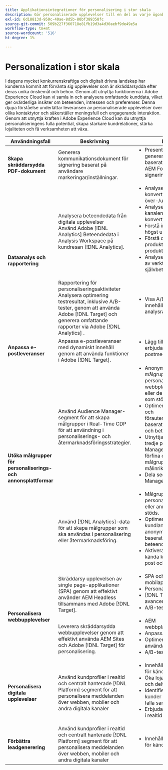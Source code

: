```yaml
---
title: Applikationsintegrationer för personalisering i stor skala
description: Gör personaliserade upplevelser till en del av varje ögonblick.
exl-id: 6d18813d-950c-40ae-8d5b-80bf389358fc
source-git-commit: 509b227f360718e81fb19d3a4d30aebf9de49e5a
workflow-type: tm+mt
source-wordcount: '516'
ht-degree: 1%

---
```


# Personalization i stor skala

I dagens mycket konkurrenskraftiga och digitalt drivna landskap har kunderna kommit att förvänta sig upplevelser som är skräddarsydda efter deras unika önskemål och behov. Genom att utnyttja funktionerna i Adobe Experience Cloud kan vi samla in och analysera omfattande kunddata, vilket ger ovärderliga insikter om beteenden, intressen och preferenser. Denna djupa förståelse underlättar leveransen av personaliserade upplevelser över olika kontaktytor och säkerställer meningsfull och engagerande interaktion. Genom att utnyttja kraften i Adobe Experience Cloud kan du utnyttja personaliseringens fulla potential, skapa starkare kundrelationer, stärka lojaliteten och få verksamheten att växa.

<table>
 <thead>
    <tr>
      <th>Användningsfall</th>
      <th>Beskrivning</th>
      <th>Exempel</th>
      <th>Program</th>
    </tr>
  </thead>
  <tbody>
    <tr>
      <td><strong>Skapa skräddarsydda PDF-dokument</strong></td>
      <td>
        Generera kommunikationsdokument för signering baserat på användare
        markeringar/inställningar.
      </td>
      <td>
        <ul style="margin-top: 0;">
          <li>
            Presentera ett dynamiskt genererat sekretessavtal baserat på data från en AEM
            Forms-inlämning för signering
          </li>
        </ul>
      </td>
      <td>
        <a
          href="../integrations-between-applications/experience-manager/experience-manager-acrobat-sign.md"
          target="_blank"
          rel="noopener noreferrer"
          >AEM Forms och Sign</a
        >
      </td>
    </tr>
    <tr>
      <td rowspan="2"><strong>Dataanalys och rapportering</strong></td>
      <td>
        Analysera beteendedata från digitala upplevelser <br />Använd Adobe
        [!DNL Analytics] Beteendedata i Analysis Workspace på kundresan
        [!DNL Analytics].
      </td>
      <td>
        <ul style="margin-top: 0;">
          <li>Analysera konverteringsbanor för över-/underkant</li>
          <li>Analysera kanalengagemang och -konvertering</li>
          <li>Förstå innehåll som visas högst upp</li>
          <li>Förstå de viktigaste produktkategorierna och produkterna</li>
          <li>
            Analysera användningen av verktyg för att optimera självbetjäning
          </li>
        </ul>
      </td>
      <td>
        <a
          href="../integrations-between-applications/analytics/analytics-customer-journey-analytics.md"
          target="_blank"
          rel="noopener noreferrer"
          >[!DNL Analytics] och kundresa [!DNL Analytics]</a
        >
      </td>
    </tr>
    <tr>
      <td>
        Rapportering för personaliseringsaktiviteter<br />Analysera optimering
        testresultat, inklusive A/B-tester, genom att använda Adobe [!DNL Target] och
        generera omfattande rapporter via Adobe [!DNL Analytics] .
      </td>
      <td>
        <ul style="margin-top: 0;">
          <li>Visa A/B-testresultat i innehållsrika analysrapporter</li>
        </ul>
      </td>
      <td>
        <a
          href="../integrations-between-applications/analytics/analytics-target.md"
          target="_blank"
          rel="noopener noreferrer"
          >[!DNL Analytics] och [!DNL Target]</a
        >
      </td>
    </tr>
    <tr>
      <td><strong>Anpassa e-postleveranser</strong></td>
      <td>
        Anpassa e-postleveranser med dynamiskt innehåll genom att använda
        funktioner i Adobe [!DNL Target].
      </td>
      <td>
        <ul style="margin-top: 0;">
          <li>Lägg till personaliserade erbjudanden i kundens e-postmeddelanden</li>
        </ul>
      </td>
      <td>
        <a
          href="../integrations-between-applications/campaign//campaign-target.md"
          target="_blank"
          rel="noopener noreferrer"
          >[!DNL Campaign] och [!DNL Target]</a
        >
      </td>
    </tr>
    <tr>
      <td rowspan="2">
        <strong>Utöka målgrupper för personaliserings- och annonsplattformar</strong>
      </td>
      <td>
        Använd Audience Manager-segment för att skapa målgrupper i Real-Time CDP för att
        användning i personaliserings- och återmarknadsföringsstrategier.
      </td>
      <td>
        <ul style="margin-top: 0;">
          <li>
            Anonym målgruppsanpassning och personalisering på
            webbplatsen, mobilappen eller de annonskanaler som stöds
          </li>
          <li>
            Optimera landningssidan och förautentiseringsrutiner baserat på
            kända enhets- och beteendeegenskaper
          </li>
          <li>
            Utnyttja datanätverket från tredje part i Audience Manager för ytterligare
            förfina och utöka era målgrupper för målinriktning
          </li>
          <li>Dela segment i Audience Manager till RTCDP</li>
        </ul>
      </td>
      <td>
        <a
          href="../integrations-between-applications/aam/aam-rtcdp.md"
          target="_blank"
          rel="noopener noreferrer"
          >Kunddata för Audience Manager och realtid [!DNL Platform]</a
        >
      </td>
    </tr>
    <tr>
      <td>
        Använd [!DNL Analytics]-data för att skapa målgrupper som ska användas i personalisering eller
        återmarknadsföring.
      </td>
      <td>
        <ul style="margin-top: 0;">
          <li>
            Målgruppsanpassning och personalisering på enheter eller
            annonskanaler som stöds.
          </li>
          <li>
            Optimera kända kundlandningssidor och anonyma upplevelser
            baserat på enhets- och beteendeattribut.
          </li>
          <li>Aktivera målgrupper för kända kanaler, som e-post och SMS.</li>
        </ul>
      </td>
      <td>
        <a
          href="../integrations-between-applications/analytics/analytics-customer-journey-analytics.md"
          target="_blank"
          rel="noopener noreferrer"
          >[!DNL Analytics] och kunddata i realtid [!DNL Platform]</a
        >
      </td>
    </tr>
    <tr>
      <td rowspan="2"><strong>Personalisera webbupplevelser</strong></td>
      <td>
        Skräddarsy upplevelsen av single page-applikationer (SPA) genom att effektivt
        använder AEM Headless tillsammans med Adobe [!DNL Target].
      </td>
      <td>
        <ul style="margin-top: 0;">
          <li>SPA och mobilappspersonalisering</li>
          <li>Personaliserade API-svar.</li>
          <li>[!DNL Target]leverans av avancerat innehåll.</li>
          <li>A/B-testvariationer.</li>
        </ul>
      </td>
      <td>
        <a
          href="../integrations-between-applications/experience-manager/experience-manager-target.md"
          target="_blank"
          rel="noopener noreferrer"
          >AEM Headless och [!DNL Target]</a
        >
      </td>
    </tr>
    <tr>
      <td>
        Leverera skräddarsydda webbupplevelser genom att effektivt använda AEM Sites
        och Adobe [!DNL Target] för personalisering.
      </td>
      <td>
        <ul style="margin-top: 0;">
          <li>AEM webbplatspersonalisering.</li>
          <li>Anpassa webbinnehåll.</li>
          <li>Optimera användarupplevelserna.</li>
          <li>A/B-testvariationer.</li>
        </ul>
      </td>
      <td>
        <a
          href="../integrations-between-applications/experience-manager/experience-manager-target.md"
          target="_blank"
          rel="noopener noreferrer"
          >AEM Sites och [!DNL Target]</a
        >
      </td>
    </tr>
    <tr>
      <td><strong>Personalisera digitala upplevelser</strong></td>
      <td>
        Använd kundprofiler i realtid och centralt hanterade [!DNL Platform] segment
        för att personalisera meddelanden över webben, mobiler och andra digitala kanaler
      </td>
      <td>
        <ul style="margin-top: 0;">
          <li>Innehållspersonalisering för kända besökare</li>
          <li>Öka lojalitetsregistrering och deltagande</li>
          <li>Identifiera och engagera kunder som riskerar att falla samman</li>
          <li>Erbjudandepersonalisering i realtid</li>
        </ul>
      </td>
      <td>
        <a
          href="../integrations-between-applications/rtcdp/rtcdp-target.md"
          target="_blank"
          rel="noopener noreferrer"
          >Kunddata i realtid [!DNL Platform] och [!DNL Target]</a
        >
      </td>
    </tr>
    <tr>
      <td><strong>Förbättra leadgenerering</strong></td>
      <td>
        Använd kundprofiler i realtid och centralt hanterade [!DNL Platform] segment
        för att personalisera meddelanden över webben, mobiler och andra digitala kanaler
      </td>
      <td>
        <ul style="margin-top: 0;">
          <li>Innehållspersonalisering för kända besökare</li>
        </ul>
      </td>
      <td>
        <a
          href="../integrations-between-applications/rtcdp/rtcdp-target.md"
          target="_blank"
          rel="noopener noreferrer"
          >Kunddata i realtid [!DNL Platform] och [!DNL Target]</a
        >
      </td>
    </tr>
  </tbody>
</table>
